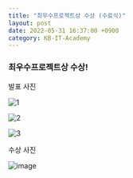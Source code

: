 ```yaml
---
title: "최우수프로젝트상 수상 (수료식)"
layout: post
date: 2022-05-31 16:37:00 +0900
category: KB-IT-Academy
---
```


### 최우수프로젝트상 수상!

발표 사진

![1](https://user-images.githubusercontent.com/26592315/171086555-2555a777-5a80-4c1d-872c-5d21e29cc4e9.jpg)

![2](https://user-images.githubusercontent.com/26592315/171086561-3a853431-520f-440e-8f8f-d567e43a1bfe.jpg)

![3](https://user-images.githubusercontent.com/26592315/171086556-de4113df-ad84-4ba3-8f40-fd16e316c31d.jpg)

수상 사진

![image](https://user-images.githubusercontent.com/26592315/171657228-6a956325-9113-4ebc-9738-331c514e0658.png)
